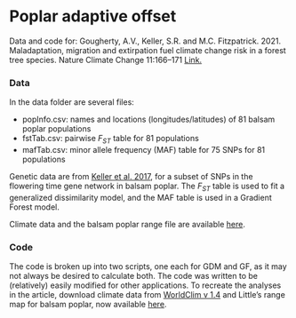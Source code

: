 Poplar adaptive offset
================

Data and code for: Gougherty, A.V., Keller, S.R. and M.C. Fitzpatrick. 2021. 
Maladaptation, migration and extirpation fuel climate change risk in a forest 
tree species. Nature Climate Change 11:166–171 [Link.](https://www.nature.com/articles/s41558-020-00968-6)

### Data

In the data folder are several files:

  - popInfo.csv: names and locations (longitudes/latitudes) of 81 balsam
    poplar populations
  - fstTab.csv: pairwise *F<sub>ST</sub>* table for 81 populations
  - mafTab.csv: minor allele frequency (MAF) table for 75 SNPs for 81
    populations

Genetic data are from [Keller et
al. 2017](https://academic.oup.com/jhered/article/109/1/47/4605251),
for a subset of SNPs in the flowering time gene network in balsam
poplar. The *F<sub>ST</sub>* table is used to fit a generalized
dissimilarity model, and the MAF table is used in a Gradient Forest
model.

Climate data and the balsam poplar range file are available [here](https://drive.google.com/drive/folders/1NG-OPEmY9dmEWK_YoMCUF7YuFXJfOtvd?usp=sharing).

### Code

The code is broken up into two scripts, one each for GDM and GF, as it
may not always be desired to calculate both. The code was written to be
(relatively) easily modified for other applications. To recreate the
analyses in the article, download climate data from [WorldClim
v 1.4](https://www.worldclim.org/data/v1.4/worldclim14.html) and
Little’s range map for balsam poplar, now available
[here](https://github.com/wpetry/USTreeAtlas/).
